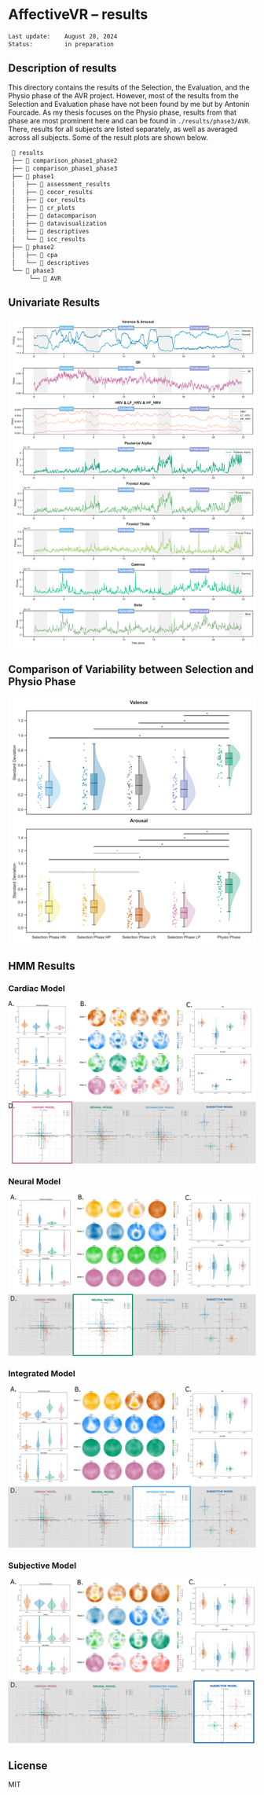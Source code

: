 # AffectiveVR – **results**

    Last update:    August 28, 2024
    Status:         in preparation


## Description of results

This directory contains the results of the Selection, the Evaluation, and the Physio phase of the AVR project. However, most of the results from the Selection and Evaluation phase have not been found by me but by Antonin Fourcade. As my thesis focuses on the Physio phase, results from that phase are most prominent here and can be found in `./results/phase3/AVR`. There, results for all subjects are listed separately, as well as averaged across all subjects. Some of the result plots are shown below.

     📂 results
     ├── 📁 comparison_phase1_phase2
     ├── 📁 comparison_phase1_phase3
     ├── 📁 phase1
     │   ├── 📁 assessment_results
     │   ├── 📁 cocor_results
     │   ├── 📁 cor_results
     │   ├── 📁 cr_plots
     │   ├── 📁 datacomparison
     │   ├── 📁 datavisualization
     │   ├── 📁 descriptives
     │   └── 📁 icc_results
     ├── 📁 phase2
     │   ├── 📁 cpa
     │   └── 📁 descriptives
     └── 📁 phase3
          └── 📁 AVR

## Univariate Results

![Univariate Results](results/phase3/AVR/avg/average_timeseries.png)

## Comparison of Variability between Selection and Physio Phase

![Variability](results/comparison_phase1_phase3/raincloud_phase1_phase3_std_dev_annotation.png)

## HMM Results

### Cardiac Model

![Cardiac Model](publications/thesis/figures/phase3_cardiac_model.png)

### Neural Model

![Cardiac Model](publications/thesis/figures/phase3_neural_model.png)

### Integrated Model

![Cardiac Model](publications/thesis/figures/phase3_integrated_model.png)

### Subjective Model

![Cardiac Model](publications/thesis/figures/phase3_subjective_model.png)

## License
MIT